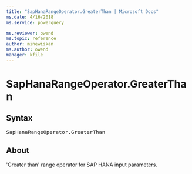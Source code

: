 ```yaml
---
title: "SapHanaRangeOperator.GreaterThan | Microsoft Docs"
ms.date: 4/16/2018
ms.service: powerquery

ms.reviewer: owend
ms.topic: reference
author: minewiskan
ms.author: owend
manager: kfile
---
```

# SapHanaRangeOperator.GreaterThan

## Syntax

<pre>
SapHanaRangeOperator.GreaterThan  
</pre>
  
## About  
'Greater than' range operator for SAP HANA input parameters.  
  
